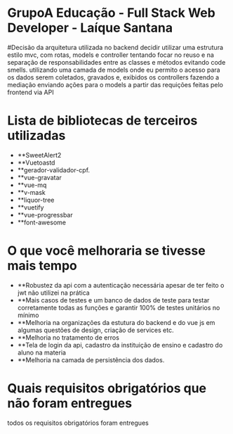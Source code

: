 GrupoA Educação - Full Stack Web Developer - Laíque Santana
===================
#Decisão da arquitetura utilizada
no backend  decidir utilizar uma estrutura estilo mvc, com rotas, models e controller
tentando focar no reuso e na separação de responsabilidades entre as classes e métodos evitando code smells.
utilizando uma camada de models onde eu  permito o acesso para os dados serem coletados, gravados e, exibidos
os controllers fazendo a mediação enviando ações para o models a partir das requições feitas pelo frontend via API

# Lista de bibliotecas de terceiros utilizadas
- **SweetAlert2
- **Vuetoastd
- **gerador-validador-cpf.
- **vue-gravatar
- **vue-mq
- **v-mask
- **liquor-tree
- **vuetify
- **vue-progressbar
- **font-awesome


# O que você melhoraria se tivesse mais tempo
- **Robustez da api com a autenticação necessária apesar de ter feito o jwt não utilizei na prática
- **Mais casos de testes e um banco de dados de teste para testar corretamente todas as funções e garantir 100% de testes unitários no mínimo
- **Melhoria na organizações da estutura do backend e do vue js em algumas questões de design, criação de services etc.
- **Melhoria no tratamento de erros 
- **Tela de login da api, cadastro da instituição de ensino e cadastro do aluno na materia
- **Melhoria na camada de persistência dos dados.

# Quais requisitos obrigatórios que não foram entregues
todos os requisitos obrigatórios foram entregues





